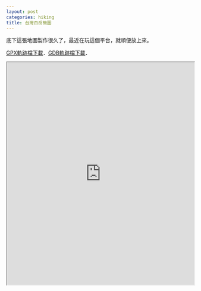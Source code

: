 ```yaml
---
layout: post
categories: hiking
title: 台灣百岳簡圖
---
```


底下這張地圖製作很久了，最近在玩這個平台，就順便放上來。

[GPX軌跡檔下載](/assets/gpx/台灣百岳簡圖.gpx)．[GDB軌跡檔下載](/assets/gpx/台灣百岳簡圖.gdb)．
<iframe src="https://www.google.com/maps/d/embed?mid=1kVz9aWFy9ylSXBfuzYHroy_IVH8&ehbc=2E312F" width="100%" height="600"></iframe>

